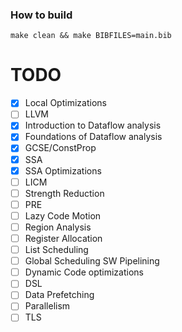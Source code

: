 
### How to build

```
make clean && make BIBFILES=main.bib
```


# TODO

- [X] Local Optimizations
- [ ] LLVM
- [X] Introduction to Dataflow analysis
- [X] Foundations of Dataflow analysis
- [X] GCSE/ConstProp
- [X] SSA
- [X] SSA Optimizations 
- [ ] LICM
- [ ] Strength Reduction
- [ ] PRE
- [ ] Lazy Code Motion
- [ ] Region Analysis
- [ ] Register Allocation
- [ ] List Scheduling
- [ ] Global Scheduling SW Pipelining
- [ ] Dynamic Code optimizations
- [ ] DSL
- [ ] Data Prefetching
- [ ] Parallelism
- [ ] TLS